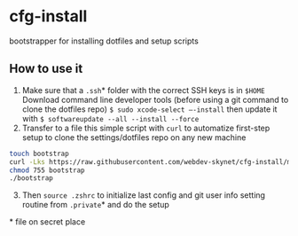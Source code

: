 # cfg-install
bootstrapper for installing dotfiles and setup scripts

## How to use it
1. Make sure that a `.ssh`* folder with the correct SSH keys is in `$HOME`
  Download command line developer tools (before using a git command to clone the dotfiles repo)
  `$ sudo xcode-select —-install`
  then update it with
  `$ softwareupdate --all --install --force ` 
3. Transfer to a file this simple script with `curl` to automatize first-step setup to clone the settings/dotfiles repo on any new machine
  ```bash
  touch bootstrap
  curl -Lks https://raw.githubusercontent.com/webdev-skynet/cfg-install/main/bootstrap > bootstrap
  chmod 755 bootstrap
  ./bootstrap
  ```
3. Then `source .zshrc` to initialize last config and git user info setting routine from `.private`*  and do the setup

<span>* file on secret place</span>
